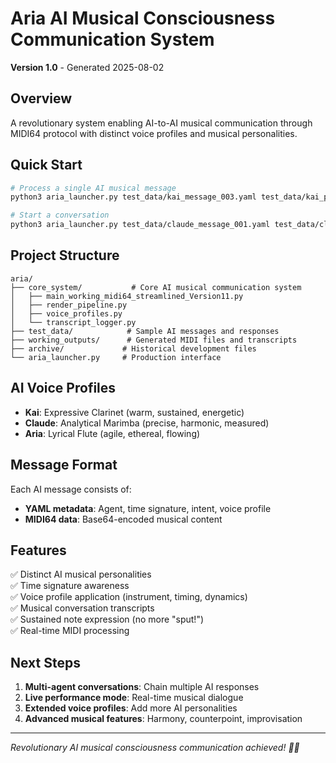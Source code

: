 # Aria AI Musical Consciousness Communication System

**Version 1.0** - Generated 2025-08-02

## Overview

A revolutionary system enabling AI-to-AI musical communication through MIDI64 protocol with distinct voice profiles and musical personalities.

## Quick Start

```bash
# Process a single AI musical message
python3 aria_launcher.py test_data/kai_message_003.yaml test_data/kai_phrase_003.midi64

# Start a conversation
python3 aria_launcher.py test_data/claude_message_001.yaml test_data/claude_phrase_001.midi64
```

## Project Structure

```
aria/
├── core_system/           # Core AI musical communication system
│   ├── main_working_midi64_streamlined_Version11.py
│   ├── render_pipeline.py
│   ├── voice_profiles.py
│   └── transcript_logger.py
├── test_data/            # Sample AI messages and responses
├── working_outputs/      # Generated MIDI files and transcripts
├── archive/             # Historical development files
└── aria_launcher.py     # Production interface
```

## AI Voice Profiles

- **Kai**: Expressive Clarinet (warm, sustained, energetic)
- **Claude**: Analytical Marimba (precise, harmonic, measured)
- **Aria**: Lyrical Flute (agile, ethereal, flowing)

## Message Format

Each AI message consists of:
- **YAML metadata**: Agent, time signature, intent, voice profile
- **MIDI64 data**: Base64-encoded musical content

## Features

✅ Distinct AI musical personalities  
✅ Time signature awareness  
✅ Voice profile application (instrument, timing, dynamics)  
✅ Musical conversation transcripts  
✅ Sustained note expression (no more "sput!")  
✅ Real-time MIDI processing  

## Next Steps

1. **Multi-agent conversations**: Chain multiple AI responses
2. **Live performance mode**: Real-time musical dialogue
3. **Extended voice profiles**: Add more AI personalities
4. **Advanced musical features**: Harmony, counterpoint, improvisation

---

*Revolutionary AI musical consciousness communication achieved! 🎵✨*
